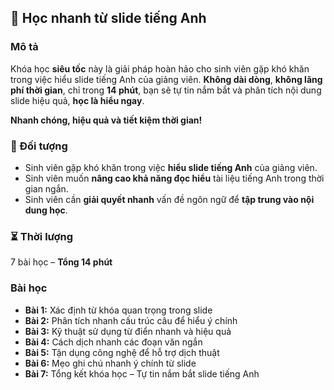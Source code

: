 ## 📌 Học nhanh từ slide tiếng Anh  

### Mô tả  
Khóa học **siêu tốc** này là giải pháp hoàn hảo cho sinh viên gặp khó khăn trong việc hiểu slide tiếng Anh của giảng viên. **Không dài dòng**, **không lãng phí thời gian**, chỉ trong **14 phút**, bạn sẽ tự tin nắm bắt và phân tích nội dung slide hiệu quả, **học là hiểu ngay**. 

**Nhanh chóng, hiệu quả và tiết kiệm thời gian!**

### 🎯 Đối tượng  
- Sinh viên gặp khó khăn trong việc **hiểu slide tiếng Anh** của giảng viên.  
- Sinh viên muốn **nâng cao khả năng đọc hiểu** tài liệu tiếng Anh trong thời gian ngắn.  
- Sinh viên cần **giải quyết nhanh** vấn đề ngôn ngữ để **tập trung vào nội dung học**.  

### ⏳ Thời lượng  
7 bài học – **Tổng 14 phút**  

### Bài học  
- **Bài 1:** Xác định từ khóa quan trọng trong slide  
- **Bài 2:** Phân tích nhanh cấu trúc câu để hiểu ý chính  
- **Bài 3:** Kỹ thuật sử dụng từ điển nhanh và hiệu quả  
- **Bài 4:** Cách dịch nhanh các đoạn văn ngắn  
- **Bài 5:** Tận dụng công nghệ để hỗ trợ dịch thuật  
- **Bài 6:** Mẹo ghi chú nhanh ý chính từ slide  
- **Bài 7:** Tổng kết khóa học – Tự tin nắm bắt slide tiếng Anh